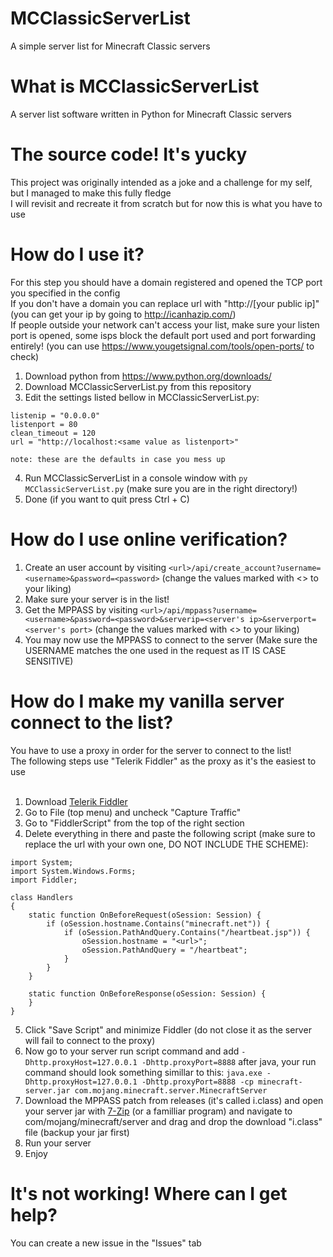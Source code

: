 # MCClassicServerList
A simple server list for Minecraft Classic servers

# What is MCClassicServerList
A server list software written in Python for Minecraft Classic servers

# The source code! It's yucky
This project was originally intended as a joke and a challenge for my self, but I managed to make this fully fledge<br>
I will revisit and recreate it from scratch but for now this is what you have to use

# How do I use it?
For this step you should have a domain registered and opened the TCP port you specified in the config<br>
If you don't have a domain you can replace url with "http://[your public ip]" (you can get your ip by going to http://icanhazip.com/)<br>
If people outside your network can't access your list, make sure your listen port is opened, some isps block the default port used and port forwarding entirely! (you can use https://www.yougetsignal.com/tools/open-ports/ to check)

1. Download python from https://www.python.org/downloads/
2. Download MCClassicServerList.py from this repository
3. Edit the settings listed bellow in MCClassicServerList.py:
```
listenip = "0.0.0.0"
listenport = 80
clean_timeout = 120
url = "http://localhost:<same value as listenport>"

note: these are the defaults in case you mess up
```
4. Run MCClassicServerList in a console window with `py MCClassicServerList.py` (make sure you are in the right directory!)
5. Done (if you want to quit press Ctrl + C)

# How do I use online verification?
1. Create an user account by visiting `<url>/api/create_account?username=<username>&password=<password>` (change the values marked with <> to your liking)
2. Make sure your server is in the list!
3. Get the MPPASS by visiting `<url>/api/mppass?username=<username>&password=<password>&serverip=<server's ip>&serverport=<server's port>` (change the values marked with <> to your liking)
4. You may now use the MPPASS to connect to the server (Make sure the USERNAME matches the one used in the request as IT IS CASE SENSITIVE)

# How do I make my vanilla server connect to the list?
You have to use a proxy in order for the server to connect to the list!<br>
The following steps use "Telerik Fiddler" as the proxy as it's the easiest to use<br><br>
1. Download [Telerik Fiddler](https://telerik-fiddler.s3.amazonaws.com/fiddler/FiddlerSetup.exe)
2. Go to File (top menu) and uncheck "Capture Traffic"
3. Go to "FiddlerScript" from the top of the right section
4. Delete everything in there and paste the following script (make sure to replace the url with your own one, DO NOT INCLUDE THE SCHEME):
```
import System;
import System.Windows.Forms;
import Fiddler;

class Handlers
{
    static function OnBeforeRequest(oSession: Session) {
        if (oSession.hostname.Contains("minecraft.net")) {
            if (oSession.PathAndQuery.Contains("/heartbeat.jsp")) {
                oSession.hostname = "<url>";
                oSession.PathAndQuery = "/heartbeat";
            }    
        }
    }

    static function OnBeforeResponse(oSession: Session) {
    }
}
```
5. Click "Save Script" and minimize Fiddler (do not close it as the server will fail to connect to the proxy)
6. Now go to your server run script command and add `-Dhttp.proxyHost=127.0.0.1 -Dhttp.proxyPort=8888` after java, your run command should look something simillar to this: `java.exe -Dhttp.proxyHost=127.0.0.1 -Dhttp.proxyPort=8888 -cp minecraft-server.jar com.mojang.minecraft.server.MinecraftServer`
7. Download the MPPASS patch from releases (it's called i.class) and open your server jar with [7-Zip](https://7-zip.org) (or a familliar program) and navigate to com/mojang/minecraft/server and drag and drop the download "i.class" file (backup your jar first)
8. Run your server
9. Enjoy

# It's not working! Where can I get help?
You can create a new issue in the "Issues" tab
